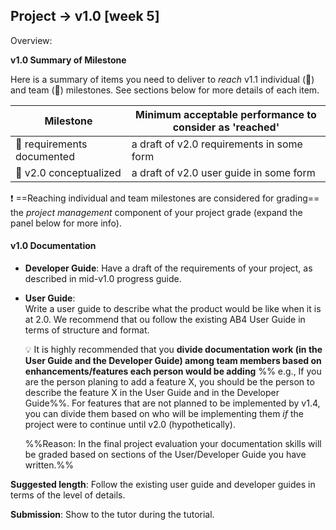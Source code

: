 <div id="title">

## Project → v1.0 [week 5]
</div>
<div id="body">

<tip-box>

Overview: <include src="project-deliverables.md#v10-overview" inline />
</tip-box>

**v1.0 Summary of Milestone**

Here is a summary of items you need to deliver to _reach_ v1.1 individual (:bust_in_silhouette:) and team (:busts_in_silhouette:) milestones. See sections below for more details of each item. 

Milestone | Minimum acceptable performance to consider as 'reached'
--------- | -------------------------------------------------------
:busts_in_silhouette: requirements documented | a draft of v2.0 requirements in some form
:busts_in_silhouette: v2.0 conceptualized | a draft of v2.0 user guide in some form

:exclamation: ==Reaching individual and team milestones are considered for grading== the _project management_ component of your project grade (expand the panel below for more info).

<panel type="seamless" header="%%Admin {{ icon_embedding }} Project Assessment → Project Management%%">
  <include src="project-assessment.md#project-management-grading" />
</panel>


#### v1.0 Documentation

* **Developer Guide**:
  Have a draft of the requirements of your project, as described in mid-v1.0 progress guide.
  
* **User Guide**:  
  Write a user guide to describe what the product would be like when it is at 2.0.  We recommend that ou follow the existing <tooltip content="AddressBook-Level4">AB4</tooltip> User Guide in terms of structure and format.

  <tip-box> 
  
  :bulb: It is highly recommended that you **divide documentation work (in the User Guide and the Developer Guide) among team members based on enhancements/features each person would be adding** %%&nbsp;e.g., If you are the person planing to add a feature X, you should be the person to describe the feature X in the User Guide and in the Developer Guide%%. For features that are not planned to be implemented by v1.4, you can divide them based on who will be implementing them _if_ the project were to continue until v2.0 (hypothetically).
  
  %%Reason: In the final project evaluation your documentation skills will be graded based on sections of the User/Developer Guide you have written.%%
    
  </tip-box>


**Suggested length**: Follow the existing user guide and developer guides in terms of the level of details.

**Submission**: Show to the tutor during the tutorial.

</div>